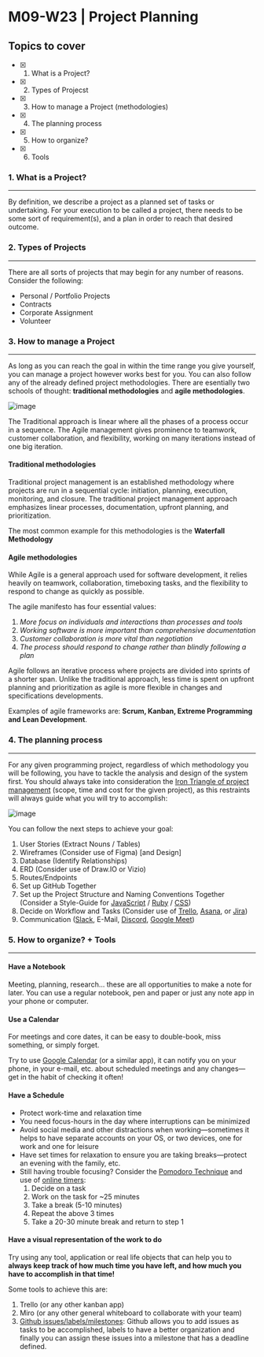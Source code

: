 # M09-W23 | Project Planning

## Topics to cover

* [X] 1. What is a Project?
* [X] 2. Types of Projecst
* [X] 3. How to manage a Project (methodologies)
* [X] 4. The planning process
* [X] 5. How to organize?
* [X] 6. Tools

### 1. What is a Project?
---

By definition, we describe a project as a planned set of tasks or undertaking. For your execution to be called a project, there needs to be some sort of requirement(s), and a plan in order to reach that desired outcome.

### 2. Types of Projects
---

There are all sorts of projects that may begin for any number of reasons. Consider the following:

* Personal / Portfolio Projects
* Contracts
* Corporate Assignment
* Volunteer

### 3. How to manage a Project
---

As long as you can reach the goal in within the time range you give yourself, you can manage a project however works best for you. You can also follow any of the already defined project methodologies. There are esentially two schools of thought: **traditional methodologies** and **agile methodologies**.

![image](https://user-images.githubusercontent.com/13715191/207442647-b3fd7f32-beb9-46ed-a776-787feb56a92c.png)

The Traditional approach is linear where all the phases of a process occur in a sequence. The Agile management gives prominence to teamwork, customer collaboration, and flexibility, working on many iterations instead of one big iteration.

#### Traditional methodologies

Traditional project management is an established methodology where projects are run in a sequential cycle: initiation, planning, execution, monitoring, and closure. The traditional project management approach emphasizes linear processes, documentation, upfront planning, and prioritization.

The most common example for this methodologies is the **Waterfall Methodology**

#### Agile methodologies

While Agile is a general approach used for software development, it relies heavily on teamwork, collaboration, timeboxing tasks, and the flexibility to respond to change as quickly as possible.

The agile manifesto has four essential values:

1. _More focus on individuals and interactions than processes and tools_
2. _Working software is more important than comprehensive documentation_
3. _Customer collaboration is more vital than negotiation_
4. _The process should respond to change rather than blindly following a plan_

Agile follows an iterative process where projects are divided into sprints of a shorter span. Unlike the traditional approach, less time is spent on upfront planning and prioritization as agile is more flexible in changes and specifications developments.

Examples of agile frameworks are: **Scrum, Kanban, Extreme Programming and Lean Development**.

### 4. The planning process
---

For any given programming project, regardless of which methodology you will be following, you have to tackle the analysis and design of the system first. You should always take into consideration the [Iron Triangle of project management](https://en.wikipedia.org/wiki/Project_management_triangle) (scope, time and cost for the given project), as this restraints will always guide what you will try to accomplish:

![image](https://user-images.githubusercontent.com/13715191/207442837-7c74138d-e9c4-4e22-bb20-cb291f721755.png)

You can follow the next steps to achieve your goal: 

1. User Stories (Extract Nouns / Tables)
2. Wireframes (Consider use of Figma) [and Design]
3. Database (Identify Relationships)
4. ERD (Consider use of Draw.IO or Vizio)
5. Routes/Endpoints
6. Set up GitHub Together
7. Set up the Project Structure and Naming Conventions Together (Consider a Style-Guide for [JavaScript](https://airbnb.io/javascript/) / [Ruby](https://rubystyle.guide/) / [CSS](http://smacss.com/))
8. Decide on Workflow and Tasks (Consider use of [Trello](https://trello.com/), [Asana](https://asana.com/), or [Jira](https://www.atlassian.com/software/jira))
9. Communication ([Slack](https://slack.com/), E-Mail, [Discord](https://discord.com/), [Google Meet](https://meet.google.com))

### 5. How to organize? + Tools
---

#### Have a Notebook

  Meeting, planning, research... these are all opportunities to make a note for later. You can use a regular notebook, pen and paper or just any note app in your phone or computer.

#### Use a Calendar
For meetings and core dates, it can be easy to double-book, miss something, or simply forget.

Try to use [Google Calendar](https://calendar.google.com/) (or a similar app), it can notify you on your phone, in your e-mail, etc. about scheduled meetings and any changes—get in the habit of checking it often!

#### Have a Schedule

  * Protect work-time and relaxation time
  * You need focus-hours in the day where interruptions can be minimized
  * Avoid social media and other distractions when working—sometimes it helps to have separate accounts on your OS, or two devices, one for work and one for leisure
  * Have set times for relaxation to ensure you are taking breaks—protect an evening with the family, etc.
  * Still having trouble focusing? Consider the [Pomodoro Technique](https://en.wikipedia.org/wiki/Pomodoro_Technique) and use of [online timers](https://pomofocus.io/):
    1. Decide on a task
    2. Work on the task for ~25 minutes
    3. Take a break (5-10 minutes)
    4. Repeat the above 3 times
    5. Take a 20-30 minute break and return to step 1

#### Have a visual representation of the work to do

Try using any tool, application or real life objects that can help you to **always keep track of how much time you have left, and how much you have to accomplish in that time!**

Some tools to achieve this are:
1. Trello (or any other kanban app)
2. Miro (or any other general whiteboard to collaborate with your team)
3. [Github issues/labels/milestones](https://docs.github.com/en/issues/using-labels-and-milestones-to-track-work/about-milestones): Github allows you to add issues as tasks to be accomplished, labels to have a better organization and finally you can assign these issues into a milestone that has a deadline defined. 
